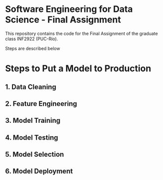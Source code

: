 # Software Engineering for Data Science - Final Assignment

This repository contains the code for the Final Assignment of the graduate class INF2922 (PUC-Rio).

Steps are described below



# Steps to Put a Model to Production

## 1. Data Cleaning

## 2. Feature Engineering

## 3. Model Training

## 4. Model Testing

## 5. Model Selection

## 6. Model Deployment
